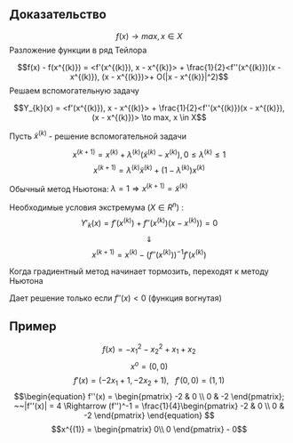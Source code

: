 ## Доказательство
$$f(x) \to max, x \in X$$
Разложение функции в ряд Тейлора

$$f(x) - f(x^{(k)}) = <f'(x^{(k)}), x - x^{(k)}> + \frac{1}{2}<f''(x^{(k)})(x - x^{(k)}), (x - x^{(k)})>+ O(|x - x^{(k)}|^2)$$
Решаем вспомогательную задачу

$$Y_{k}(x) =  <f'(x^{(k)}), x - x^{(k)}> + \frac{1}{2}<f''(x^{(k)})(x - x^{(k)}), (x - x^{(k)})> \to max, x \in X$$

Пусть $\tilde{x}^{(k)}$ - решение вспомогательной задачи

$$x^{(k+1)} = x^{(k)} + \lambda^{(k)}(\tilde{x}^{(k)} - x^{(k)}), 0\leq\lambda^{(k)}\leq{1}$$
$$x^{(k+1)} = \lambda^{(k)}\tilde{x}^{(k)} + (1 - \lambda^{(k)})x^{(k)}$$

Обычный метод Ньютона: $\lambda = 1 \Rightarrow x^{(k+1)} = \tilde{x}^{(k)}$ 

Необходимые условия экстремума ($X \in R^n$) : 
$$Y'_{k}(x) = f'(x^{(k)}) + f''(x^{(k)})(x - x^{(k)})) = 0$$
$$\Downarrow$$
$$x^{(k+1)} = x^{(k)} - \left(f''(x^{(k)})\right)^{-1} f'(x^{(k)})$$

Когда градиентный метод начинает тормозить, переходят к методу Ньютона

Дает решение только если $f''(x) < 0$ (функция вогнутая) 

## Пример

$$ f(x) = -x_1^2 - x_{2}^2 + x_{1} + x_{2}$$
$$x^{o} = (0,0)$$
$$f'(x) = (-2x_{1} + 1, -2x_{2}+1),~~~ f'(0,0) = (1,1)$$
$$\begin{equation}
f''(x) =
 \begin{pmatrix}
  -2 & 0 \\
  0 & -2
 \end{pmatrix}; ~~|f''(x)| = 4 \Rightarrow (f'')^-1 = \frac{1}{4}\begin{pmatrix}
  -2 & 0 \\
  0 & -2
 \end{pmatrix} 
\end{equation}
$$
$$x^{(1)} = \begin{pmatrix} 
0\\
0
\end{pmatrix} - 0$$